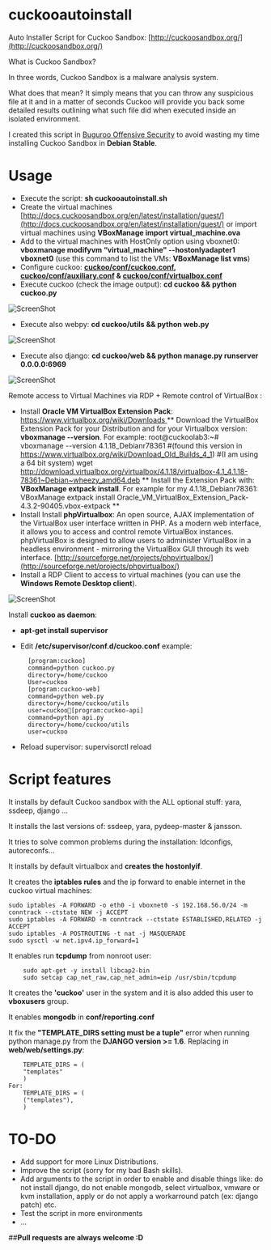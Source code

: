 cuckooautoinstall
=================
Auto Installer Script for Cuckoo Sandbox: [http://cuckoosandbox.org/](http://cuckoosandbox.org/)

What is Cuckoo Sandbox?

In three words, Cuckoo Sandbox is a malware analysis system.

What does that mean? It simply means that you can throw any suspicious file at it and in a matter of seconds Cuckoo will provide you back some detailed results outlining what such file did when executed inside an isolated environment.

I created this script in [Buguroo Offensive Security](https://buguroo.com/) to avoid wasting my time installing Cuckoo Sandbox in <strong>Debian Stable</strong>. 

Usage
=================
* Execute the script: <strong>sh cuckooautoinstall.sh</strong>
* Create the virtual machines [http://docs.cuckoosandbox.org/en/latest/installation/guest/](http://docs.cuckoosandbox.org/en/latest/installation/guest/) or import virtual machines using <strong>VBoxManage import virtual_machine.ova</strong>
* Add to the virtual machines with HostOnly option using vboxnet0: <strong>vboxmanage modifyvm “virtual_machine" --hostonlyadapter1 vboxnet0</strong> (use this command to list the VMs: <strong>VBoxManage list vms</strong>)
* Configure cuckoo: <strong>[cuckoo/conf/cuckoo.conf](http://docs.cuckoosandbox.org/en/latest/installation/host/configuration/#cuckoo-conf), [cuckoo/conf/auxiliary.conf](http://docs.cuckoosandbox.org/en/latest/installation/host/configuration/#auxiliary-conf) & [cuckoo/conf/virtualbox.conf](http://docs.cuckoosandbox.org/en/latest/installation/host/configuration/#machinery-conf)</strong> 
* Execute cuckoo (check the image output): <strong>cd cuckoo && python cuckoo.py</strong>

![ScreenShot](https://github.com/buguroo/cuckooautoinstall/blob/master/github%20cuckoo%20working.png)
* Execute also webpy: <strong>cd cuckoo/utils && python web.py</strong>

![ScreenShot](https://github.com/buguroo/cuckooautoinstall/blob/master/github%20webpy.png)
* Execute also django: <strong>cd cuckoo/web && python manage.py runserver 0.0.0.0:6969</strong>

![ScreenShot](https://github.com/buguroo/cuckooautoinstall/blob/master/github%20django.png)

Remote access to Virtual Machines via RDP + Remote control of VirtualBox :
* Install <strong>Oracle VM VirtualBox Extension Pack</strong>: [https://www.virtualbox.org/wiki/Downloads  ](https://www.virtualbox.org/wiki/Downloads  )
** Download the VirtualBox Extension Pack for your Distribution and for your Virtualbox version: <strong>vboxmanage --version</strong>. For example:
                root@cuckoolab3:~# vboxmanage --version
                4.1.18_Debianr78361
                #(found this version in https://www.virtualbox.org/wiki/Download_Old_Builds_4_1)
                #(I am using a 64 bit system)
                wget http://download.virtualbox.org/virtualbox/4.1.18/virtualbox-4.1_4.1.18-78361~Debian~wheezy_amd64.deb
** Install the Extension Pack with: <strong>VBoxManage extpack install</strong>. For example for my 4.1.18_Debianr78361: 
                VBoxManage extpack install Oracle_VM_VirtualBox_Extension_Pack-4.3.2-90405.vbox-extpack
**
* Install Install <strong>phpVirtualbox</strong>: An open source, AJAX implementation of the VirtualBox user interface written in PHP. As a modern web interface, it allows you to access and control remote VirtualBox instances. phpVirtualBox is designed to allow users to administer VirtualBox in a headless environment - mirroring the VirtualBox GUI through its web interface. [http://sourceforge.net/projects/phpvirtualbox/](http://sourceforge.net/projects/phpvirtualbox/)
* Install a RDP Client to access to virtual machines (you can use the <strong>Windows Remote Desktop client</strong>).

![ScreenShot](https://github.com/buguroo/cuckooautoinstall/blob/master/github%20access.png)

Install <strong>cuckoo as daemon</strong>:

* <strong>apt-get install supervisor</strong>
* Edit <strong>/etc/supervisor/conf.d/cuckoo.conf</strong> example:

        [program:cuckoo]
        command=python cuckoo.py
        directory=/home/cuckoo
        User=cuckoo
        [program:cuckoo-web]
        command=python web.py
        directory=/home/cuckoo/utils
        user=cuckoo[program:cuckoo-api]
        command=python api.py
        directory=/home/cuckoo/utils
        user=cuckoo

* Reload supervisor: supervisorctl reload

Script features
=================
It installs by default Cuckoo sandbox with the ALL optional stuff: yara, ssdeep, django ...

It installs the last versions of: ssdeep, yara, pydeep-master & jansson.

It tries to solve common problems during the installation: ldconfigs, autoreconfs...

It installs by default virtualbox and <strong>creates the hostonlyif</strong>.

It creates the <strong>iptables rules</strong> and the ip forward to enable internet in the cuckoo virtual machines:

    sudo iptables -A FORWARD -o eth0 -i vboxnet0 -s 192.168.56.0/24 -m conntrack --ctstate NEW -j ACCEPT
    sudo iptables -A FORWARD -m conntrack --ctstate ESTABLISHED,RELATED -j ACCEPT
    sudo iptables -A POSTROUTING -t nat -j MASQUERADE
    sudo sysctl -w net.ipv4.ip_forward=1

It enables run <strong>tcpdump</strong> from nonroot user:

        sudo apt-get -y install libcap2-bin
        sudo setcap cap_net_raw,cap_net_admin=eip /usr/sbin/tcpdump

It creates the <strong>'cuckoo'</strong> user in the system and it is also added this user to <strong>vboxusers</strong> group.

It enables <strong>mongodb</strong> in <strong>conf/reporting.conf</strong> 

It fix the <strong>"TEMPLATE_DIRS setting must be a tuple"</strong> error when running python manage.py from the <strong>DJANGO version >= 1.6</strong>. Replacing in <strong>web/web/settings.py</strong>:

        TEMPLATE_DIRS = (
        "templates"
        )
    For:
        TEMPLATE_DIRS = (
        ("templates"),
        )

TO-DO
=================
* Add support for more Linux Distributions.
* Improve the script (sorry for my bad Bash skills).
* Add arguments to the script in order to enable and disable things like: do not install django, do not enable mongodb, select virtualbox, vmware or kvm installation, apply or do not apply a workarround patch (ex: django patch) etc.
* Test the script in more environments
* ...

##<strong>Pull requests are always welcome :D</strong>
